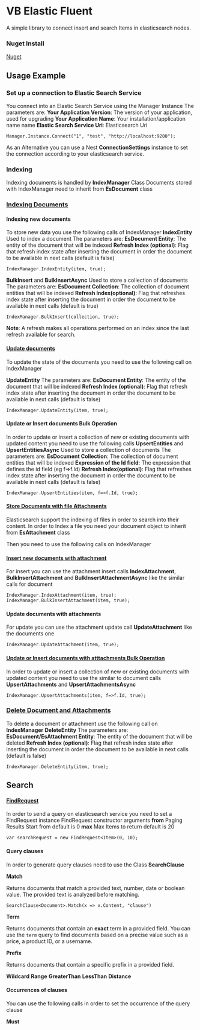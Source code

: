 # VB Elastic Fluent

A simple library to connect insert and search Items in elasticsearch nodes.

### Nuget Install
[Nuget](https://www.nuget.org/packages/Vb.Elastic.Fluent)

## Usage Example

### Set up a connection to Elastic Search Service

You connect into an Elastic Search Service using the Manager Instance
The parameters are:
**Your Application Version**: The version of your application, used for upgrading
**Your Application Name**: Your installation/application name name
**Elastic Search Service Uri**: Elasticsearch Uri

	Manager.Instance.Connect("1", "test", "http://localhost:9200");

As an Alternative you can use a Nest **ConnectionSettings** instance to set the connection according to your elasticsearch service.

### Indexing

Indexing documents is handled by **IndexManager** Class
Documents stored with IndexManager need to inherit from **EsDocument** class

### <u>Indexing Documents</u>

#### Indexing new documents
To store new data you use the following calls of IndexManager
**IndexEntity** Used to index a document
The parameters are:
**EsDocument Entity**: The entity of the document that will be indexed
**Refresh Index (optional)**: Flag that refresh index state after inserting the document in order the document to be available in next calls (default is false)

	IndexManager.IndexEntity(item, true);

**BulkInsert** and **BulkInsertAsync** Used to store a collection of documents
The parameters are:
**EsDocument Collection**: The collection of document entities that will be indexed
**Refresh Index(optional)**: Flag that refreshes index state after inserting the document in order the document to be available in next calls (default is true)

	IndexManager.BulkInsert(collection, true);

**Note**: A refresh makes all operations performed on an index since the last refresh available for search.

#### <u>Update documents</u>

To update the state of the documents you need to use the following call on IndexManager

**UpdateEntity**
The parameters are:
**EsDocument Entity**: The entity of the document that will be indexed
**Refresh Index (optional)**: Flag that refresh index state after inserting the document in order the document to be available in next calls (default is false)

	IndexManager.UpdateEntity(item, true);

#### Update or Insert documents Bulk Operation
In order to update or insert a collection of new or existing documents with updated content you need to use the following calls
**UpsertEntities** and **UpsertEntitiesAsync** Used to store a collection of documents
The parameters are:
**EsDocument Collection**: The collection of document entities that will be indexed
**Expression of the Id field**: The expression that defines the id field (eg f=>f.Id)
**Refresh Index(optional)**: Flag that refreshes index state after inserting the document in order the document to be available in next calls (default is false)

	IndexManager.UpsertEntities(item, f=>f.Id, true);

#### <u>Store Documents with file Attachments</u>

Elasticsearch support the indexing of files in order to search into their content.
In order to Index a file you need your document object to inherit from **EsAttachment** class

Then you need to use the following calls on IndexManager

#### <u>Insert new documents with attachment</u>
For insert you can use the attachment insert calls **IndexAttachment**, **BulkInsertAttachment** and **BulkInsertAttachmentAsync**
like the similar calls for document

	IndexManager.IndexAttachment(item, true);
	IndexManager.BulkInsertAttachment(item, true);

#### Update documents with attachments
For update you can use the attachment update call **UpdateAttachment** like the documents one

	IndexManager.UpdateAttachment(item, true);

#### <u>Update or Insert documents with atttachments Bulk Operation</u>
In order to update or insert a collection of new or existing documents with updated content you need to use the similar to document calls
**UpsertAttachments** and **UpsertAttachmentsAsync**

	IndexManager.UpsertAttachments(item, f=>f.Id, true);

### <u>Delete Document and Attachments</u>
To delete a document or attachment use the following call on **IndexManager**
**DeleteEntity**
The parameters are:
**EsDocument/EsAttachment Entity**: The entity of the document that will be deleted
**Refresh Index (optional)**: Flag that refresh index state after inserting the document in order the document to be available in next calls (default is false)

	IndexManager.DeleteEntity(item, true);

## Search

#### <u>FindRequest</u>

In order to send a query on elasticsearch service you need to set a FindRequest instance
FindRequest constructor arguments
**from** Paging Results Start from default is 0
**max** Max Items to return default is 20

	var searchRequest = new FindRequest<Item>(0, 10);

#### Query clauses

In order to generate query clauses need to use the Class **SearchClause**

**Match**

 Returns documents that match a provided text, number, date or boolean value. The provided text is analyzed before matching. 

	SearchClause<Document>.Match(x => x.Content, "clause")

**Term**

Returns documents that contain an **exact** term in a provided field. You can use the `term` query to find documents based on a precise value such as a price, a product ID, or a username.

**Prefix**

 Returns documents that contain a specific prefix in a provided field. 

**Wildcard**
**Range**
**GreaterThan**
**LessThan**
**Distance**

#### Occurrences of clauses

You can use the following calls in order to set the occurrence of the query clause

**Must**